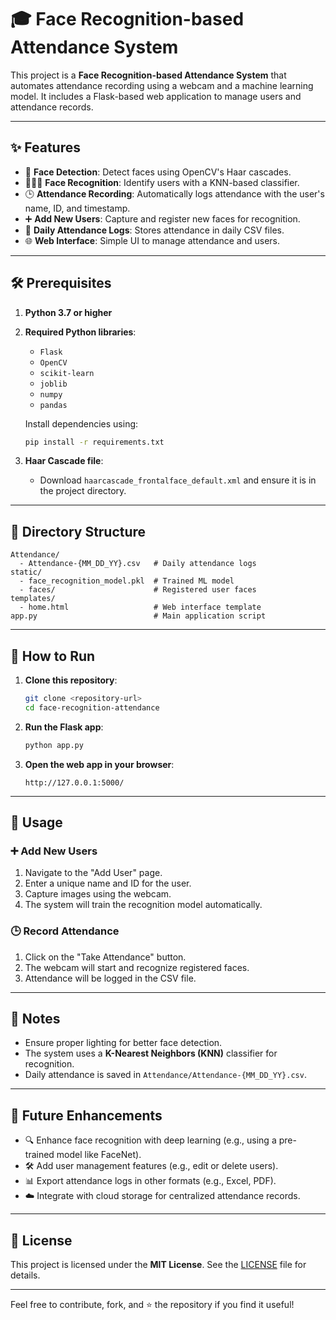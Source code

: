 
# 🎓 Face Recognition-based Attendance System

This project is a **Face Recognition-based Attendance System** that automates attendance recording using a webcam and a machine learning model. It includes a Flask-based web application to manage users and attendance records.

---

## ✨ Features

- 📸 **Face Detection**: Detect faces using OpenCV's Haar cascades.
- 🧑‍🤝‍🧑 **Face Recognition**: Identify users with a KNN-based classifier.
- 🕒 **Attendance Recording**: Automatically logs attendance with the user's name, ID, and timestamp.
- ➕ **Add New Users**: Capture and register new faces for recognition.
- 📂 **Daily Attendance Logs**: Stores attendance in daily CSV files.
- 🌐 **Web Interface**: Simple UI to manage attendance and users.

---

## 🛠️ Prerequisites

1. **Python 3.7 or higher**
2. **Required Python libraries**:
   - `Flask`
   - `OpenCV`
   - `scikit-learn`
   - `joblib`
   - `numpy`
   - `pandas`

   Install dependencies using:
   ```bash
   pip install -r requirements.txt
   ```

3. **Haar Cascade file**:
   - Download `haarcascade_frontalface_default.xml` and ensure it is in the project directory.

---

## 📁 Directory Structure

```
Attendance/
  - Attendance-{MM_DD_YY}.csv   # Daily attendance logs
static/
  - face_recognition_model.pkl  # Trained ML model
  - faces/                      # Registered user faces
templates/
  - home.html                   # Web interface template
app.py                          # Main application script
```

---

## 🚀 How to Run

1. **Clone this repository**:
   ```bash
   git clone <repository-url>
   cd face-recognition-attendance
   ```

2. **Run the Flask app**:
   ```bash
   python app.py
   ```

3. **Open the web app in your browser**:
   ```
   http://127.0.0.1:5000/
   ```

---

## 📖 Usage

### ➕ Add New Users
1. Navigate to the "Add User" page.
2. Enter a unique name and ID for the user.
3. Capture images using the webcam.
4. The system will train the recognition model automatically.

### 🕒 Record Attendance
1. Click on the "Take Attendance" button.
2. The webcam will start and recognize registered faces.
3. Attendance will be logged in the CSV file.

---

## 📝 Notes

- Ensure proper lighting for better face detection.
- The system uses a **K-Nearest Neighbors (KNN)** classifier for recognition.
- Daily attendance is saved in `Attendance/Attendance-{MM_DD_YY}.csv`.

---

## 🌟 Future Enhancements

- 🔍 Enhance face recognition with deep learning (e.g., using a pre-trained model like FaceNet).
- 🛠️ Add user management features (e.g., edit or delete users).
- 📊 Export attendance logs in other formats (e.g., Excel, PDF).
- ☁️ Integrate with cloud storage for centralized attendance records.

---

## 📜 License

This project is licensed under the **MIT License**. See the [LICENSE](LICENSE) file for details.

---

Feel free to contribute, fork, and ⭐ the repository if you find it useful!

